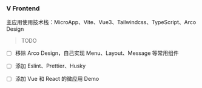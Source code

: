 ### V Frontend

主应用使用技术栈：MicroApp、Vite、Vue3、Tailwindcss、TypeScript、Arco Design


> TODO
- [ ] 移除 Arco Design，自己实现 Menu、Layout、Message 等常用组件
- [ ] 添加 Eslint、Prettier、Husky
- [ ] 添加 Vue 和 React 的微应用 Demo
 